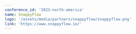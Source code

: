 ```yaml
---
conference_id: '2023-north-america'
name: SnappyFlow
logo: '/assets/media/partners/snappyflow/snappyflow.png'
link: 'https://www.snappyflow.io/'
---
```

